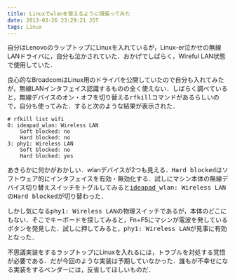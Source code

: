 ```yaml
---
title: Linuxでwlanを使えるように頑張ってみた
date: 2013-03-26 23:29:21 JST
tags: Linux
---
```


自分はLenovoのラップトップにLinuxを入れているが，Linux-er泣かせの無線LANドライバに，自分も泣かされていた．おかげでしばらく，Wireful LAN状態で使用していた．

良心的なBroadcomはLinux用のドライバを公開していたので自分も入れてみたが，無線LANインタフェイス認識するものの全く使えない．しばらく調べていると，無線デバイスのオン・オフを切り替える<span style="font-family:monospace">rfkill</span>コマンドがあるらしいので，自分も使ってみた．すると次のような結果が表示された．

```
# rfkill list wifi
0: ideapad_wlan: Wireless LAN
	Soft blocked: no
	Hard blocked: no
3: phy1: Wireless LAN
	Soft blocked: no
	Hard blocked: yes
```

あきらかに何かがおかしい．wlanデバイスが2つも見える．<span style="font-family:monospace">Hard blocked</span>はソフトウェア的にインタフェイスを有効・無効化する．試しにマシン本体の無線デバイス切り替えスイッチをトグルしてみると<span style="font-family:monospace"><a class="keyword" href="http://d.hatena.ne.jp/keyword/ideapad">ideapad</a>_wlan: Wireless LAN</span>の<span style="font-family:monospace">Hard blocked</span>が切り替わった．

しかし気になる<span style="font-family:monospace">phy1: Wireless LAN</span>の物理スイッチであるが，本体のどこにもない．そこでキーボードを探してみると，Fn+F5にマシンが電波を発しているボタンを発見した．試しに押してみると，<span style="font-family:monospace">phy1: Wireless LAN</span>が見事に有効となった．

不思議実装をするラップトップにLinuxを入れるには，トラブルを対処する覚悟が必要である．だが今回のような実装は予期していなかった．誰もが不幸せになる実装をするベンダーには，反省してほしいものだ．

